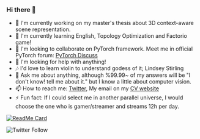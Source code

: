### Hi there 👋

- 🔭 I'm currently working on my master's thesis about 3D context-aware scene representation.
- 🌱 I'm currently learning English, Topology Optimization and Factorio game!
- 👯 I'm looking to collaborate on PyTorch framework. Meet me in official PyTorch forum: [PyTorch Discuss](https://discuss.pytorch.org/u/nikronic/summary)
- 🤔 I'm looking for help with anything!
- 🎶 I'd love to learn violin to understand godess of it; Lindsey Stirling
- 💬 Ask me about anything, although %99.99~ of my answers will be "I don't know! tell me about it." but I know a little about computer vision.
- 📫 How to reach me: [Twitter](https://twitter.com/NIkronic), My email on my [CV website](https://nikronic.github.io)
- ⚡ Fun fact: If I could select me in another parallel universe, I would choose the one who is gamer/streamer and streams 12h per day.

[![ReadMe Card](https://github-readme-stats.vercel.app/api?username=Nikronic&show_icons=true)](https://github.com/Nikronic)

![Twitter Follow](https://img.shields.io/twitter/follow/Nikronic?style=social)
